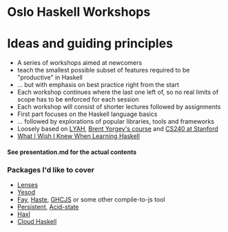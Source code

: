 Oslo Haskell Workshops
======================

# Ideas and guiding principles
* A series of workshops aimed at newcomers
* teach the smallest possible subset of features required to be "productive" in Haskell
* ... but with emphasis on best practice right from the start
* Each workshop continues where the last one left of, so no real limits of scope has to be enforced for each session
* Each workshop will consist of shorter lectures followed by assignments
* First part focuses on the Haskell language basics
* ... followed by explorations of popular libraries, tools and frameworks
* Loosely based on [LYAH](http://learnyouahaskell.com/), [Brent Yorgey's course](http://www.seas.upenn.edu/~cis194/lectures.html) and [CS240 at Stanford](http://www.scs.stanford.edu/14sp-cs240h/)
* [What I Wish I Knew When Learning Haskell](http://dev.stephendiehl.com/hask/#intro)

#### See presentation.md for the actual contents

### Packages I'd like to cover
* [Lenses](http://hackage.haskell.org/package/lenses)
* [Yesod](http://www.yesodweb.com/)
* [Fay](http://hackage.haskell.org/package/fay), [Haste](http://hackage.haskell.org/package/haste), [GHCJS](https://github.com/ghcjs/ghcjs) or some other compile-to-js tool
* [Persistent](http://hackage.haskell.org/package/persistent), [Acid-state](http://hackage.haskell.org/package/acid-state)
* [Haxl](http://hackage.haskell.org/package/haxl)
* [Cloud Haskell](http://hackage.haskell.org/package/cloud-haskell)
